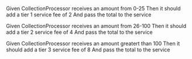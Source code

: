 Given CollectionProcessor receives an amount from 0-25
Then it should add a tier 1 service fee of 2
And pass the total to the service


Given CollectionProcessor receives an amount from 26-100
Then it should add a tier 2 service fee of 4
And pass the total to the service

Given CollectionProcessor receives an amount greatert than 100
Then it should add a tier 3 service fee of 8
And pass the total to the service

